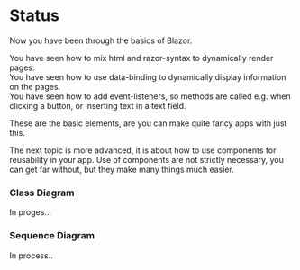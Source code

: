 # Status

Now you have been through the basics of Blazor.

You have seen how to mix html and razor-syntax to dynamically render pages.\
You have seen how to use data-binding to dynamically display information on the pages.\
You have seen how to add event-listeners, so methods are called e.g. when clicking a button, or inserting text in a text field.

These are the basic elements, are you can make quite fancy apps with just this.

The next topic is more advanced, it is about how to use components for reusability in your app. 
Use of components are not strictly necessary, you can get far without, but they make many things much easier.

### Class Diagram
In proges...

### Sequence Diagram
In process..